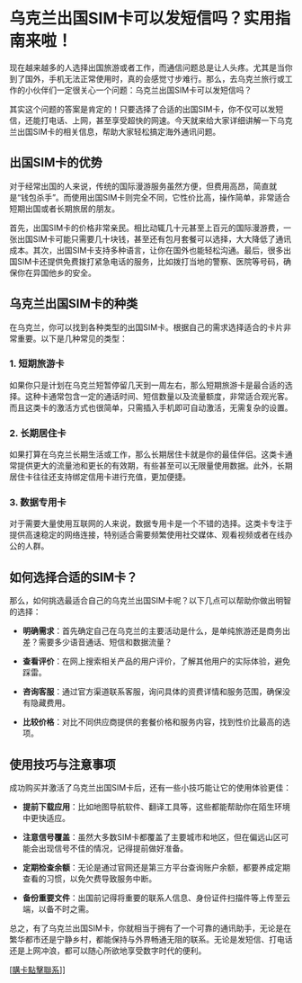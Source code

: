 # 乌克兰出国SIM卡可以发短信吗？实用指南来啦！

现在越来越多的人选择出国旅游或者工作，而通信问题总是让人头疼。尤其是当你到了国外，手机无法正常使用时，真的会感觉寸步难行。那么，去乌克兰旅行或工作的小伙伴们一定很关心一个问题：乌克兰出国SIM卡可以发短信吗？

其实这个问题的答案是肯定的！只要选择了合适的出国SIM卡，你不仅可以发短信，还能打电话、上网，甚至享受超快的网速。今天就来给大家详细讲解一下乌克兰出国SIM卡的相关信息，帮助大家轻松搞定海外通讯问题。

## 出国SIM卡的优势

对于经常出国的人来说，传统的国际漫游服务虽然方便，但费用高昂，简直就是“钱包杀手”。而使用出国SIM卡则完全不同，它性价比高，操作简单，非常适合短期出国或者长期旅居的朋友。

首先，出国SIM卡的价格非常亲民。相比动辄几十元甚至上百元的国际漫游费，一张出国SIM卡可能只需要几十块钱，甚至还有包月套餐可以选择，大大降低了通讯成本。其次，出国SIM卡支持多种语言，让你在国外也能轻松沟通。最后，很多出国SIM卡还提供免费拨打紧急电话的服务，比如拨打当地的警察、医院等号码，确保你在异国他乡的安全。

## 乌克兰出国SIM卡的种类

在乌克兰，你可以找到各种类型的出国SIM卡。根据自己的需求选择适合的卡片非常重要。以下是几种常见的类型：

### 1. 短期旅游卡

如果你只是计划在乌克兰短暂停留几天到一周左右，那么短期旅游卡是最合适的选择。这种卡通常包含一定的通话时间、短信数量以及流量额度，非常适合观光客。而且这类卡的激活方式也很简单，只需插入手机即可自动激活，无需复杂的设置。

### 2. 长期居住卡

如果打算在乌克兰长期生活或工作，那么长期居住卡就是你的最佳伴侣。这类卡通常提供更大的流量池和更长的有效期，有些甚至可以无限量使用数据。此外，长期居住卡往往还支持绑定信用卡进行充值，更加便捷。

### 3. 数据专用卡

对于需要大量使用互联网的人来说，数据专用卡是一个不错的选择。这类卡专注于提供高速稳定的网络连接，特别适合需要频繁使用社交媒体、观看视频或者在线办公的人群。

## 如何选择合适的SIM卡？

那么，如何挑选最适合自己的乌克兰出国SIM卡呢？以下几点可以帮助你做出明智的选择：

- **明确需求**：首先确定自己在乌克兰的主要活动是什么，是单纯旅游还是商务出差？需要多少语音通话、短信和数据流量？
  
- **查看评价**：在网上搜索相关产品的用户评价，了解其他用户的实际体验，避免踩雷。
  
- **咨询客服**：通过官方渠道联系客服，询问具体的资费详情和服务范围，确保没有隐藏费用。

- **比较价格**：对比不同供应商提供的套餐价格和服务内容，找到性价比最高的选项。

## 使用技巧与注意事项

成功购买并激活了乌克兰出国SIM卡后，还有一些小技巧能让它的使用体验更佳：

- **提前下载应用**：比如地图导航软件、翻译工具等，这些都能帮助你在陌生环境中更快适应。
  
- **注意信号覆盖**：虽然大多数SIM卡都覆盖了主要城市和地区，但在偏远山区可能会出现信号不佳的情况，记得提前做好准备。
  
- **定期检查余额**：无论是通过官网还是第三方平台查询账户余额，都要养成定期查看的习惯，以免欠费导致服务中断。

- **备份重要文件**：出国前记得将重要的联系人信息、身份证件扫描件等上传至云端，以备不时之需。

总之，有了乌克兰出国SIM卡，你就相当于拥有了一个可靠的通讯助手，无论是在繁华都市还是宁静乡村，都能保持与外界畅通无阻的联系。无论是发短信、打电话还是上网冲浪，都可以随心所欲地享受数字时代的便利。

[[購卡點擊聯系](https://t.me/s/esim1088)]]